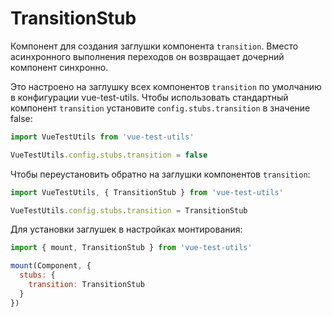 # TransitionStub

Компонент для создания заглушки компонента `transition`. Вместо асинхронного выполнения переходов он возвращает дочерний компонент синхронно.

Это настроено на заглушку всех компонентов `transition` по умолчанию в конфигурации vue-test-utils. Чтобы использовать стандартный компонент `transition` установите `config.stubs.transition` в значение false:

```js
import VueTestUtils from 'vue-test-utils'

VueTestUtils.config.stubs.transition = false
```

Чтобы переустановить обратно на заглушки компонентов `transition`:
```js
import VueTestUtils, { TransitionStub } from 'vue-test-utils'

VueTestUtils.config.stubs.transition = TransitionStub
```

Для установки заглушек в настройках монтирования:

```js
import { mount, TransitionStub } from 'vue-test-utils'

mount(Component, {
  stubs: {
    transition: TransitionStub
  }
})
```